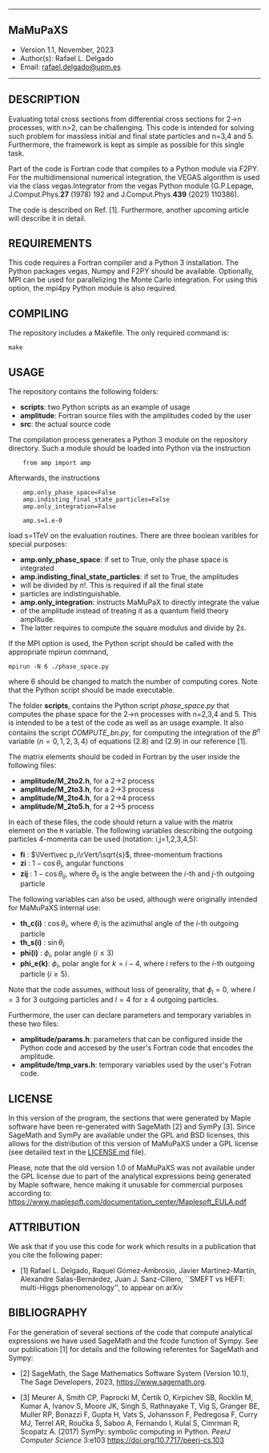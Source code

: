 *************************************************************
## MaMuPaXS
 - Version 1.1, November, 2023
 - Author(s):  Rafael L. Delgado
 - Email:  rafael.delgado@upm.es
*************************************************************

 DESCRIPTION
-------------------------------------------------------------
Evaluating total cross sections from differential cross sections
for 2->n processes, with n>2, can be challenging. This code is
intended for solving such problem for massless initial and
final state particles and n=3,4 and 5. Furthermore, the framework
is kept as simple as possible for this single task.

Part of the code is Fortran code that compiles to a Python module
via F2PY. For the multidimensional numerical integration, the
VEGAS algorithm is used via the class vegas.Integrator from the
vegas Python module (G.P.Lepage, J.Comput.Phys.**27** (1978) 192
and J.Comput.Phys.**439** (2021) 110386).

The code is described on Ref. [1]. Furthermore, another
upcoming article will describe it in detail.

 REQUIREMENTS
-------------------------------------------------------------
This code requires a Fortran compiler and a Python 3 installation.
The Python packages vegas, Numpy and F2PY should be available.
Optionally, MPI can be used for parallelizing the Monte Carlo
integration. For using this option, the mpi4py Python module
is also required.

 COMPILING
-------------------------------------------------------------
The repository includes a Makefile. The only required command
is:

```make```

 USAGE
-------------------------------------------------------------
The repository contains the following folders:
* **scripts**: two Python scripts as an example of usage
* **amplitude**: Fortran source files with the amplitudes coded by the user
* **src**: the actual source code

The compilation process generates a Python 3 module on the repository
directory. Such a module should be loaded into Python via the instruction

```
    from amp import amp
```

Afterwards, the instructions
```
    amp.only_phase_space=False
    amp.indisting_final_state_particles=False
    amp.only_integration=False

    amp.s=1.e-0
```
load s=1TeV on the evaluation routines. There are three boolean varibles
for special purposes:
* **amp.only_phase_space**: if set to True, only the phase space is integrated
* **amp.indisting_final_state_particles**: if set to True, the amplitudes
* will be divided by $n!$. This is required if all the final state
* particles are indistinguishable.
* **amp.only_integration**: instructs MaMuPaX to directly integrate the value
* of the amplitude instead of treating it as a quantum field theory amplitude.
* The latter requires to compute the square modulus and divide by $2s$.

If the MPI option is used, the Python script should be called with
the appropriate mpirun command,
```
mpirun -N 6 ./phase_space.py
```
where 6 should be changed to match the number of computing cores. Note that
the Python script should be made executable.

The folder **scripts**, contains the Python script *phase_space.py*
that computes the phase space for the 2->n processes with n=2,3,4 and 5. This is
intended to be a test of the code as well as an usage example. It also contains
the script *COMPUTE_bn.py*, for computing the integration of the $B^n$ variable
($n=0,1,2,3,4$) of equations (2.8) and (2.9) in our reference [1].

The matrix elements should be coded in Fortran by the user inside the following files:

* **amplitude/M_2to2.h**, for a 2->2 process
* **amplitude/M_2to3.h**, for a 2->3 process
* **amplitude/M_2to4.h**, for a 2->4 process
* **amplitude/M_2to5.h**, for a 2->5 process

In each of these files, the code should return a value with
the matrix element on the ```M``` variable. The following variables
describing the outgoing particles 4-momenta can be used (notation: i,j=1,2,3,4,5):

* **fi**      : $\lVert\vec p_i\rVert/\sqrt{s}$, three-momentum fractions
* **zi**      : $1-\cos\theta_i$, angular functions
* **zij**     : $1-\cos\theta_{ij}$, where $\theta_{ij}$ is the angle between
  the $i$-th and $j$-th outgoing particle

The following variables can also be used, although were originally intended for
MaMuPaXS internal use:
* **th_c(i)** : $\cos\theta_i$, where $\theta_i$ is the azimuthal angle of
  the $i$-th outgoing particle 
* **th_s(i)** : $\sin\theta_i$
* **phi(i)**  : $\phi_i$, polar angle ($i\leq 3$)
* **phi_e(k)**: $\phi_i$, polar angle for $k=i-4$, where $i$ refers to
  the $i$-th outgoing particle ($i\geq 5$).

Note that the code assumes, without loss of generality, that $\phi_l=0$, where
$l=3$ for 3 outgoing particles and $l=4$ for $\geq$ 4 outgoing particles.

Furthermore, the user can declare parameters and temporary variables in these two files:
* **amplitude/params.h**: parameters that can be configured inside the Python code and
  accesed by the user's Fortran code that encodes the amplitude.
* **amplitude/tmp_vars.h**: temporary variables used by the user's Fotran code.

 LICENSE
-------------------------------------------------------------

In this version of the program, the sections that were generated by Maple software
have been re-generated with SageMath [2] and SymPy [3]. Since SageMath and SymPy
are available under the GPL and BSD licenses, this allows for the distribution of
this version of MaMuPaXS under a GPL license (see detailed text in the [LICENSE.md](LICENSE.md)
file).

Please, note that the old version 1.0 of MaMuPaXS was not available under the GPL license
due to part of the analytical expressions being generated by Maple software,
hence making it unusable for commercial purposes according to:
https://www.maplesoft.com/documentation_center/Maplesoft_EULA.pdf

 ATTRIBUTION
-------------------------------------------------------------

We ask that if you use this code for work which results
in a publication that you cite the following paper:

* [1] Rafael L. Delgado, Raquel Gómez-Ambrosio, Javier Martínez-Martín,
Alexandre Salas-Bernárdez, Juan J. Sanz-Cillero,
``SMEFT vs HEFT: multi-Higgs phenomenology'', to appear on arXiv


 BIBLIOGRAPHY
-------------------------------------------------------------
For the generation of several sections of the code that compute analytical expressions
we have used SageMath and the fcode function of Sympy. See our publication [1] for details
and the following referentes for SageMath and Sympy:


* [2] SageMath, the Sage Mathematics Software System (Version 10.1),
   The Sage Developers, 2023, https://www.sagemath.org. 

* [3] Meurer A, Smith CP, Paprocki M, Čertík O, Kirpichev SB, Rocklin M, Kumar A,
Ivanov S, Moore JK, Singh S, Rathnayake T, Vig S, Granger BE, Muller RP,
Bonazzi F, Gupta H, Vats S, Johansson F, Pedregosa F, Curry MJ, Terrel AR,
Roučka Š, Saboo A, Fernando I, Kulal S, Cimrman R, Scopatz A. (2017) SymPy:
symbolic computing in Python. *PeerJ Computer Science* 3:e103
https://doi.org/10.7717/peerj-cs.103
